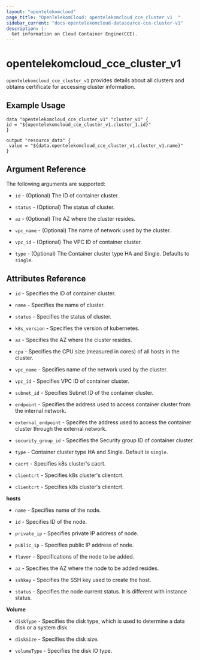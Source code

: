 ```yaml
---
layout: "opentelekomcloud"
page_title: "OpenTelekomCloud: opentelekomcloud_cce_cluster_v1  "
sidebar_current: "docs-opentelekomcloud-datasource-cce-cluster-v1"
description: |-
  Get information on Cloud Container Engine(CCE).
---
```


# opentelekomcloud_cce_cluster_v1

`opentelekomcloud_cce_cluster_v1` provides details about all clusters and obtains certificate for accessing cluster information.

## Example Usage

 ```hcl
 data "opentelekomcloud_cce_cluster_v1" "cluster_v1" { 
 id = "${opentelekomcloud_cce_cluster_v1.cluster_1.id}"
}

output "resource_data" {
  value = "${data.opentelekomcloud_cce_cluster_v1.cluster_v1.name}"
}
```

## Argument Reference

The following arguments are supported:

* `id` -  (Optional) The ID of container cluster.

* `status` - (Optional) The status of cluster.

* `az` - (Optional) The AZ where the cluster resides.

* `vpc_name` - (Optional) The name of network used by the cluster.

* `vpc_id` - (Optional) The VPC ID of container cluster.

* `type` - (Optional) The Container cluster type HA and Single. Defaults to `single`.


## Attributes Reference


* `id` - Specifies the ID of container cluster.

* `name` - Specifies the name of cluster.

* `status` - Specifies the status of cluster.

* `k8s_version` - Specifies the version of kubernetes.

* `az` - Specifies the AZ where the cluster resides.

* `cpu` - Specifies the CPU size (measured in cores) of all hosts in the cluster.

* `vpc_name` - Specifies name of the network used by the cluster.

* `vpc_id` - Specifies VPC ID of container cluster.

* `subnet_id` - Specifies Subnet ID of the container cluster.

* `endpoint` - Specifies the address used to access container cluster from the internal network.

* `external_endpoint` - Specifes the address used to access the container cluster through the external network.

* `security_group_id` - Specifies the Security group ID of container cluster.

* `type` - Container cluster type HA and Single. Default is `single`.

* `cacrt` - Specifies k8s cluster's cacrt. 
 
* `clientcrt` - Specifies k8s cluster's clientcrt.

* `clientcrt` - Specifies k8s cluster's clientcrt.

**hosts**

* `name` - Specifies name of the node.

* `id` - Specifies ID of the node.

* `private_ip` - Specifies private IP address of node.
 
* `public_ip` - Specifies public IP address of node.
 
* `flavor` - Specifications of the node to be added.

* `az` -  Specifies the AZ where the node to be added resides.

* `sshkey` - Specifies the SSH key used to create the host.

* `status` - Specifies the node current status. It is different with instance status.

**Volume**

* `diskType` - Specifies the disk type, which is used to determine a data disk or a system disk.
  
* `diskSize` - Specifies the disk size.

* `volumeType` - Specifies the disk IO type.


 


